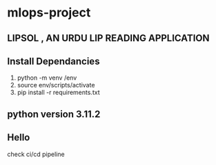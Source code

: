 # mlops-project
## LIPSOL , AN URDU LIP READING APPLICATION
## Install Dependancies
1. python -m venv /env
2. source env/scripts/activate
3. pip install -r requirements.txt

## python version 3.11.2
## Hello
check ci/cd pipeline
